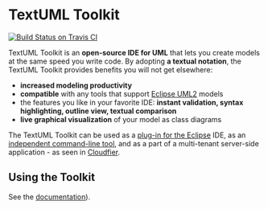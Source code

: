 ---
---

TextUML Toolkit
===============


[![Build Status on Travis CI](https://travis-ci.org/abstratt/textuml.svg?branch=master)](https://travis-ci.org/abstratt/textuml)


TextUML Toolkit is an **open-source IDE for UML** that lets you create
models at the same speed you write code. By adopting **a textual
notation**, the TextUML Toolkit provides benefits you will not get
elsewhere:

-   **increased modeling productivity**
-   **compatible** with any tools that support [Eclipse
    UML2](http://wiki.eclipse.org/MDT-UML2-Tool-Compatibility "http://wiki.eclipse.org/MDT-UML2-Tool-Compatibility")
    models
-   the features you like in your favorite IDE: **instant validation,
    syntax highlighting, outline view, textual comparison**
-   **live graphical visualization** of your model as class diagrams

The TextUML Toolkit can be used as a [plug-in for the Eclipse](https://marketplace.eclipse.org/content/textuml-toolkit) IDE, as an [independent command-line tool](https://github.com/abstratt/standalone-textuml), and as a part of a multi-tenant server-side application - as seen in [Cloudfier](http://github.com/abstratt/cloudfier/). 

Using the Toolkit
------------------------

See the [documentation](http://abstratt.github.io/textuml/)).
